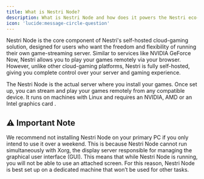 ```yaml
---
title: What is Nestri Node?
description: What is Nestri Node and how does it powers the Nestri eco-system and your self-hosted cloud gaming experience.
icon: 'lucide:message-circle-question'
---
```


Nestri Node is the core component of Nestri's self-hosted cloud-gaming solution, designed for users who want the freedom and flexibility of running their own game-streaming server. Similar to services like NVIDIA GeForce Now, Nestri allows you to play your games remotely via your browser. However, unlike other cloud-gaming platforms, Nestri is fully self-hosted, giving you complete control over your server and gaming experience.

The Nestri Node is the actual server where you install your games. Once set up, you can stream and play your games remotely from any compatible device. It runs on machines with Linux and requires an NVIDIA, AMD or an Intel graphics card .
## ⚠️ Important Note

We recommend not installing Nestri Node on your primary PC if you only intend to use it over a weekend. This is because Nestri Node cannot run simultaneously with Xorg, the display server responsible for managing the graphical user interface (GUI). This means that while Nestri Node is running, you will not be able to use an attached screen. For this reason, Nestri Node is best set up on a dedicated machine that won’t be used for other tasks.
